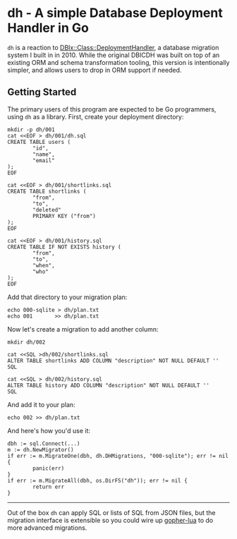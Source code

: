# dh - A simple Database Deployment Handler in Go

`dh` is a reaction to
[DBIx::Class::DeploymentHandler](https://metacpan.org/pod/DBIx::Class::DeploymentHandler),
a database migration system I built in in 2010.  While the original DBICDH was built on
top of an existing ORM and schema transformation tooling, this version is intentionally
simpler, and allows users to drop in ORM support if needed.

## Getting Started

The primary users of this program are expected to be Go programmers, using `dh`
as a library.  First, create your deployment directory:

```
mkdir -p dh/001
cat <<EOF > dh/001/dh.sql
CREATE TABLE users (
        "id",
        "name",
        "email"
);
EOF

cat <<EOF > dh/001/shortlinks.sql
CREATE TABLE shortlinks (
        "from",
        "to",
        "deleted"
        PRIMARY KEY ("from")
);
EOF

cat <<EOF > dh/001/history.sql
CREATE TABLE IF NOT EXISTS history (
        "from",
        "to",
        "when",
        "who"
);
EOF
```

Add that directory to your migration plan:

```
echo 000-sqlite > dh/plan.txt
echo 001       >> dh/plan.txt
```

Now let's create a migration to add another column:

```
mkdir dh/002

cat <<SQL >dh/002/shortlinks.sql
ALTER TABLE shortlinks ADD COLUMN "description" NOT NULL DEFAULT ''
SQL

cat <<SQL > dh/002/history.sql
ALTER TABLE history ADD COLUMN "description" NOT NULL DEFAULT ''
SQL
```

And add it to your plan:

```
echo 002 >> dh/plan.txt
```

And here's how you'd use it:

```golang
dbh := sql.Connect(...)
m := dh.NewMigrator()
if err := m.MigrateOne(dbh, dh.DHMigrations, "000-sqlite"); err != nil {
        panic(err)
}
if err := m.MigrateAll(dbh, os.DirFS("dh")); err != nil {
        return err
}
```

---

Out of the box `dh` can apply SQL or lists of SQL from JSON files, but the
migration interface is extensible so you could wire up
[gopher-lua](https://github.com/yuin/gopher-lua) to do more advanced
migrations.
